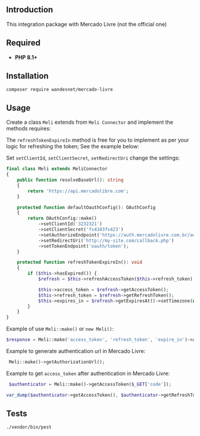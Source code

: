 ## Introduction

This integration package with Mercado Livre (not the official one)

## Required

- **PHP 8.1+**

## Installation

    composer require wandesnet/mercado-livre

## Usage

Create a class `Meli` extends from `Meli Connector` and implement the methods requires:

The `refreshTokenExpireIn` method is free for you to implement as per your logic for refreshing the token; See the example below:

Set `setClientId`, `setClientSecret`, `setRedirectUri` change the settings:

```php
final class Meli extends MeliConnector
{
    public function resolveBaseUrl(): string
    {
        return 'https://api.mercadolibre.com';
    }

    protected function defaultOauthConfig(): OAuthConfig
    {
        return OAuthConfig::make()
            ->setClientId('3232321')
            ->setClientSecret('fs4343fs423')
            ->setAuthorizeEndpoint('https://auth.mercadolivre.com.br/authorization')
            ->setRedirectUri('http://my-site.com/callback.php')
            ->setTokenEndpoint('oauth/token');
    }

    protected function refreshTokenExpireIn(): void
    {
        if ($this->hasExpired()) {
            $refresh = $this->refreshAccessToken($this->refresh_token);

            $this->access_token = $refresh->getAccessToken();
            $this->refresh_token = $refresh->getRefreshToken();
            $this->expires_in = $refresh->getExpiresAt()->setTimezone(new \DateTimeZone($this->timeZone))->getTimestamp();
        }
    }
}
```

Example of use `Meli::make()` or `new Meli()`:

```php
$response = Meli::make('access_token', 'refresh_token', 'expire_in')->auth()->request()->order(123456789);
```

Example to generate authentication url in Mercado Livre:

```php
 Meli::make()->getAuthorizationUrl();
```

Example to get `access_token` after authentication in Mercado Livre:

```php
 $authenticator = Meli::make()->getAccessToken($_GET['code']);

var_dump($authenticator->getAccessToken(), $authenticator->getRefreshToken(), $authenticator->getExpiresAt()->getTimestamp());

```

## Tests

    ./vendor/bin/pest

